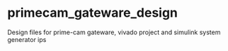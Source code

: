 # primecam_gateware_design
Design files for prime-cam gateware, vivado project and simulink system generator ips

